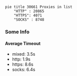 
```mermaid
pie title 30661 Proxies in list
    "HTTP" : 20865
    "HTTPS": 4071
    "SOCKS" : 8748
```

### Some Info
#### Average Timeout

- mixed: 3.5s
- http: 1.9s
- https: 8.6s
- socks: 6.4s